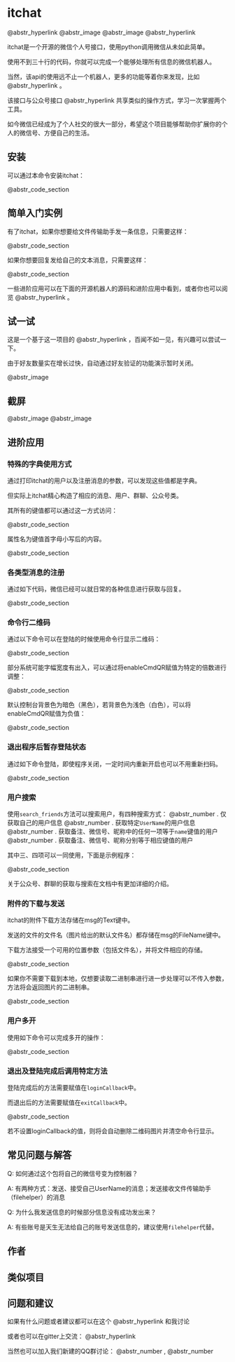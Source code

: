 # itchat

@abstr_hyperlink @abstr_image @abstr_image @abstr_hyperlink 

itchat是一个开源的微信个人号接口，使用python调用微信从未如此简单。

使用不到三十行的代码，你就可以完成一个能够处理所有信息的微信机器人。

当然，该api的使用远不止一个机器人，更多的功能等着你来发现，比如 @abstr_hyperlink 。

该接口与公众号接口 @abstr_hyperlink 共享类似的操作方式，学习一次掌握两个工具。

如今微信已经成为了个人社交的很大一部分，希望这个项目能够帮助你扩展你的个人的微信号、方便自己的生活。

## 安装

可以通过本命令安装itchat：

@abstr_code_section 

## 简单入门实例

有了itchat，如果你想要给文件传输助手发一条信息，只需要这样：

@abstr_code_section 

如果你想要回复发给自己的文本消息，只需要这样：

@abstr_code_section 

一些进阶应用可以在下面的开源机器人的源码和进阶应用中看到，或者你也可以阅览 @abstr_hyperlink 。

## 试一试

这是一个基于这一项目的 @abstr_hyperlink ，百闻不如一见，有兴趣可以尝试一下。

由于好友数量实在增长过快，自动通过好友验证的功能演示暂时关闭。

@abstr_image 

## 截屏

@abstr_image @abstr_image 

## 进阶应用

### 特殊的字典使用方式

通过打印itchat的用户以及注册消息的参数，可以发现这些值都是字典。

但实际上itchat精心构造了相应的消息、用户、群聊、公众号类。

其所有的键值都可以通过这一方式访问：

@abstr_code_section 

属性名为键值首字母小写后的内容。

@abstr_code_section 

### 各类型消息的注册

通过如下代码，微信已经可以就日常的各种信息进行获取与回复。

@abstr_code_section 

### 命令行二维码

通过以下命令可以在登陆的时候使用命令行显示二维码：

@abstr_code_section 

部分系统可能字幅宽度有出入，可以通过将enableCmdQR赋值为特定的倍数进行调整：

@abstr_code_section 

默认控制台背景色为暗色（黑色），若背景色为浅色（白色），可以将enableCmdQR赋值为负值：

@abstr_code_section 

### 退出程序后暂存登陆状态

通过如下命令登陆，即使程序关闭，一定时间内重新开启也可以不用重新扫码。

@abstr_code_section 

### 用户搜索

使用`search_friends`方法可以搜索用户，有四种搜索方式： @abstr_number . 仅获取自己的用户信息 @abstr_number . 获取特定`UserName`的用户信息 @abstr_number . 获取备注、微信号、昵称中的任何一项等于`name`键值的用户 @abstr_number . 获取备注、微信号、昵称分别等于相应键值的用户

其中三、四项可以一同使用，下面是示例程序：

@abstr_code_section 

关于公众号、群聊的获取与搜索在文档中有更加详细的介绍。

### 附件的下载与发送

itchat的附件下载方法存储在msg的Text键中。

发送的文件的文件名（图片给出的默认文件名）都存储在msg的FileName键中。

下载方法接受一个可用的位置参数（包括文件名），并将文件相应的存储。

@abstr_code_section 

如果你不需要下载到本地，仅想要读取二进制串进行进一步处理可以不传入参数，方法将会返回图片的二进制串。

@abstr_code_section 

### 用户多开

使用如下命令可以完成多开的操作：

@abstr_code_section 

### 退出及登陆完成后调用特定方法

登陆完成后的方法需要赋值在`loginCallback`中。

而退出后的方法需要赋值在`exitCallback`中。

@abstr_code_section 

若不设置loginCallback的值，则将会自动删除二维码图片并清空命令行显示。

## 常见问题与解答

Q: 如何通过这个包将自己的微信号变为控制器？

A: 有两种方式：发送、接受自己UserName的消息；发送接收文件传输助手（filehelper）的消息

Q: 为什么我发送信息的时候部分信息没有成功发出来？

A: 有些账号是天生无法给自己的账号发送信息的，建议使用`filehelper`代替。

## 作者

## 类似项目

## 问题和建议

如果有什么问题或者建议都可以在这个 @abstr_hyperlink 和我讨论

或者也可以在gitter上交流： @abstr_hyperlink 

当然也可以加入我们新建的QQ群讨论： @abstr_number , @abstr_number 
